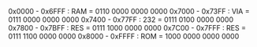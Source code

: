 0x0000 - 0x6FFF : RAM = 0110 0000 0000 0000
0x7000 - 0x73FF : VIA = 0111 0000 0000 0000
0x7400 - 0x77FF : 232 = 0111 0100 0000 0000 
0x7800 - 0x7BFF : RES = 0111 1000 0000 0000
0x7C00 - 0x7FFF : RES = 0111 1100 0000 0000
0x8000 - 0xFFFF : ROM = 1000 0000 0000 0000